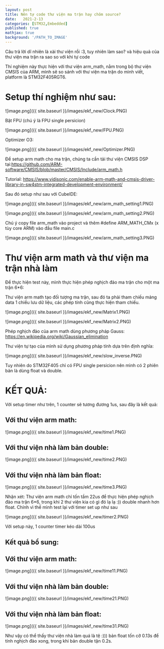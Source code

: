 ```yaml
---
layout: post
title: Nên tự code thư viện ma trận hay chôm source?
date:   2021-2-13
categories: [STM32,Embedded]
published: true
mathjax: true
background: '/PATH_TO_IMAGE'
---
```


Câu trả lời dĩ nhiên là xài thư viện rồi :3, tuy nhiên làm sao? và hiệu quả của thư viện ma trận ra sao so với khi tự code

Thí nghiệm này thực hiện với thư viện arm_math, nằm trong bộ thư viện CMSIS của ARM, mình sẽ so sánh với thư viện ma trận do mình viết, platform là STM32F405RGT6.

# Setup thí nghiệm như sau:

![image.png]({{ site.baseurl }}/images/ekf_new/Clock.PNG)

Bật FPU (chú ý là FPU single persicion)

![image.png]({{ site.baseurl }}/images/ekf_new/FPU.PNG)

Optimizer O3:

![image.png]({{ site.baseurl }}/images/ekf_new/Optimizer.PNG)

Để setup arm math cho ma trận, chúng ta cần tải thư viện CMSIS DSP tại:https://github.com/ARM-software/CMSIS/blob/master/CMSIS/Include/arm_math.h

Tutorial: https://www.vidisonic.com/enable-arm-math-and-cmsis-driver-library-in-sw4stm-integrated-development-environment/

Sau đó setup như sau với CubeIDE:

![image.png]({{ site.baseurl }}/images/ekf_new/arm_math_setting1.PNG)

![image.png]({{ site.baseurl }}/images/ekf_new/arm_math_setting2.PNG)

Chú ý copy file arm_math vào project và thêm #define ARM_MATH_CMx (x tùy core ARM) vào đầu file main.c

![image.png]({{ site.baseurl }}/images/ekf_new/arm_math_setting3.PNG)

# Thư viện arm math và thư viện ma trận nhà làm
Để thực hiện test này, mình thực hiện phép nghịch đảo ma trận cho một ma trận 6*6:

Thư viện arm math tạo đối tượng ma trận, sau đó ta phải tham chiếu mảng data 1 chiều lưu dữ liệu, các phép tính cũng thực hiện tham chiếu.

![image.png]({{ site.baseurl }}/images/ekf_new/Matrix1.PNG)

![image.png]({{ site.baseurl }}/images/ekf_new/Matrix2.PNG)

Phép nghịch đảo của arm math dùng phương pháp Gauss: https://en.wikipedia.org/wiki/Gaussian_elimination

Thư viện tự tạo của mình sử dụng phương pháp tính dựa trên định nghĩa:

![image.png]({{ site.baseurl }}/images/ekf_new/slow_inverse.PNG)

Tuy nhiên do STM32F405 chỉ có FPU single persicion nên mình có 2 phiên bản là dùng float và double.

# KẾT QUẢ:

Với setup timer như trên, 1 counter sẽ tương đương 1us, sau đây là kết quả:

## Với thư viện arm math:

![image.png]({{ site.baseurl }}/images/ekf_new/time1.PNG)

## Với thư viện nhà làm bản double:

![image.png]({{ site.baseurl }}/images/ekf_new/time2.PNG)

## Với thư viện nhà làm bản float:

![image.png]({{ site.baseurl }}/images/ekf_new/time3.PNG)

Nhận xét: Thư viện arm math chỉ tốn tầm 22us để thực hiện phép nghịch đảo ma trận 6*6, trong khi 2 thư viện kia có gì đó lạ lạ :)) double nhanh hơn float. Chính vì thế mình test lại với timer set up như sau

![image.png]({{ site.baseurl }}/images/ekf_new/timer2.PNG)

Với setup này, 1 counter timer kéo dài 100us
## Kết quả bổ sung:

## Với thư viện arm math:

![image.png]({{ site.baseurl }}/images/ekf_new/time11.PNG)

## Với thư viện nhà làm bản double:

![image.png]({{ site.baseurl }}/images/ekf_new/time21.PNG)

## Với thư viện nhà làm bản float:

![image.png]({{ site.baseurl }}/images/ekf_new/time31.PNG)

Như vậy có thể thấy thư viện nhà làm quá là tệ :))) bản float tốn cỡ 0.13s để tính nghịch đảo xong, trong khi bản double tận 0.2s.
